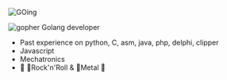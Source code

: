 ![GOing](https://github.com/egonelbre/gophers/blob/master/.thumb/animation/2bit-sprite/demo.gif)

![gopher](https://github.com/egonelbre/gophers/blob/master/icon/emoji/gopher-wink.png) Golang developer

- Past experience on python, C, asm, java, php, delphi, clipper
- Javascript
- Mechatronics
- 🎵 🎸Rock'n'Roll & 🤘Metal 🎵
<!--
![Gil's github stats](https://github-readme-stats.vercel.app/api?username=gilmarpalega&count_private=true)
-->
<!--
![GOing](https://raw.githubusercontent.com/egonelbre/gophers/master/vector/fairy-tale/witch-learning.svg)
-->

<!--
**gilmarpalega/gilmarpalega** is a ✨ _special_ ✨ repository because its `README.md` (this file) appears on your GitHub profile.

Here are some ideas to get you started:

- 🔭 I’m currently working on ...
- 🌱 I’m currently learning ...
- 👯 I’m looking to collaborate on ...
- 🤔 I’m looking for help with ...
- 💬 Ask me about ...
- 📫 How to reach me: ...
- 😄 Pronouns: ...
- ⚡ Fun fact: ...
-->
